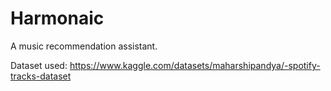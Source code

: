 # Harmonaic
A music recommendation assistant.

Dataset used: https://www.kaggle.com/datasets/maharshipandya/-spotify-tracks-dataset
